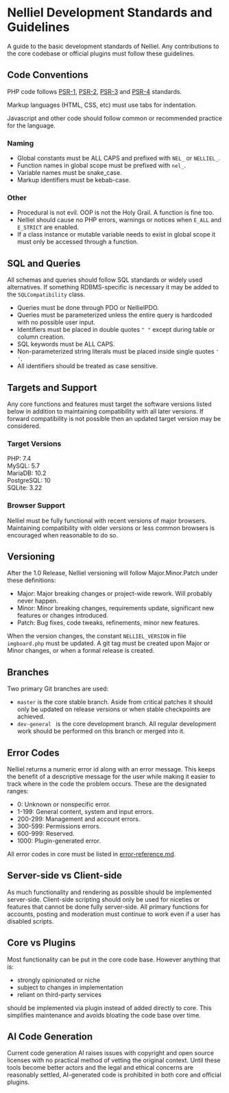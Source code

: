 # Nelliel Development Standards and Guidelines

A guide to the basic development standards of Nelliel. Any contributions to the core codebase or official plugins must follow these guidelines.

## Code Conventions
PHP code follows [PSR-1](https://www.php-fig.org/psr/psr-1/), [PSR-2](https://www.php-fig.org/psr/psr-2/), [PSR-3](https://www.php-fig.org/psr/psr-3/) and [PSR-4](https://www.php-fig.org/psr/psr-4/) standards.

Markup languages (HTML, CSS, etc) must use tabs for indentation.

Javascript and other code should follow common or recommended practice for the language.

### Naming
 - Global constants must be ALL CAPS and prefixed with `NEL_` or `NELLIEL_`.
 - Function names in global scope must be prefixed with `nel_`.
 - Variable names must be snake_case.
 - Markup identifiers must be kebab-case.

### Other
 - Procedural is not evil. OOP is not the Holy Grail. A function is fine too.
 - Nelliel should cause no PHP errors, warnings or notices when `E_ALL` and `E_STRICT` are enabled.
 - If a class instance or mutable variable needs to exist in global scope it must only be accessed through a function.
 
## SQL and Queries
All schemas and queries should follow SQL standards or widely used alternatives. If something RDBMS-specific is necessary it may be added to the `SQLCompatibility` class.

 - Queries must be done through PDO or NellielPDO.
 - Queries must be parameterized unless the entire query is hardcoded with no possible user input.
 - Identifiers must be placed in double quotes `" "` except during table or column creation.
 - SQL keywords must be ALL CAPS.
 - Non-parameterized string literals must be placed inside single quotes `' '`.
 - All identifiers should be treated as case sensitive.
 
## Targets and Support
Any core functions and features must target the software versions listed below in addition to maintaining compatibility with all later versions. If forward compatibility is not possible then an updated target version may be considered.

### Target Versions
PHP: 7.4  
MySQL: 5.7  
MariaDB: 10.2  
PostgreSQL: 10  
SQLite: 3.22  

### Browser Support
Nelliel must be fully functional with recent versions of major browsers. Maintaining compatibility with older versions or less common browsers is encouraged when reasonable to do so.

## Versioning
After the 1.0 Release, Nelliel versioning will follow Major.Minor.Patch under these definitions:
 - Major: Major breaking changes or project-wide rework. Will probably never happen.
 - Minor: Minor breaking changes, requirements update, significant new features or changes introduced.
 - Patch: Bug fixes, code tweaks, refinements, minor new features.

When the version changes, the constant `NELLIEL_VERSION` in file `imgboard.php` must be updated. A git tag must be created upon Major or Minor changes, or when a formal release is created.

## Branches
Two primary Git branches are used:

 - `master` is the core stable branch. Aside from critical patches it should only be updated on release versions or when stable checkpoints are achieved.
 - `dev-general	` is the core development branch. All regular development work should be performed on this branch or merged into it.

## Error Codes
Nelliel returns a numeric error id along with an error message. This keeps the benefit of a descriptive message for the user while making it easier to track where in the code the problem occurs. These are the designated ranges:
 - 0: Unknown or nonspecific error.
 - 1-199: General content, system and input errors.
 - 200-299: Management and account errors.
 - 300-599: Permissions errors.
 - 600-999: Reserved.
 - 1000: Plugin-generated error.
 
 All error codes in core must be listed in [error-reference.md](../error-reference.md).
 
## Server-side vs Client-side
As much functionality and rendering as possible should be implemented server-side. Client-side scripting should only be used for niceties or features that cannot be done fully server-side. All primary functions for accounts, posting and moderation must continue to work even if a user has disabled scripts. 

## Core vs Plugins
Most functionality can be put in the core code base. However anything that is:
 - strongly opinionated or niche
 - subject to changes in implementation
 - reliant on third-party services
 
should be implemented via plugin instead of added directly to core. This simplifies maintenance and avoids bloating the code base over time.

## AI Code 	Generation
Current code generation AI raises issues with copyright and open source licenses with no practical method of vetting the original context. Until these tools become better actors and the legal and ethical concerns are reasonably settled, AI-generated code is prohibited in both core and official plugins.